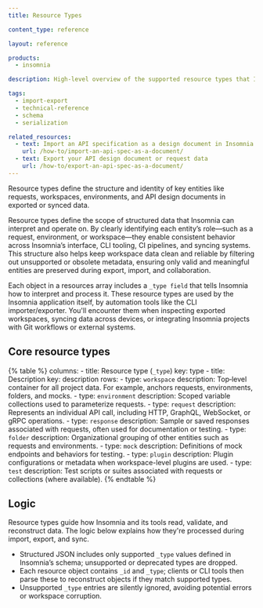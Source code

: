 ```yaml
---
title: Resource Types

content_type: reference

layout: reference

products:
  - insomnia

description: High‑level overview of the supported resource types that Insomnia uses internally from the `resources` array in its structured JSON.

tags:
  - import-export
  - technical-reference
  - schema
  - serialization

related_resources:
  - text: Import an API specification as a design document in Insomnia
    url: /how-to/import-an-api-spec-as-a-document/
  - text: Export your API design document or request data
    url: /how-to/export-an-api-spec-as-a-document/         
---
```


Resource types define the structure and identity of key entities like requests, workspaces, environments, and API design documents in  exported or synced data.

Resource types define the scope of structured data that Insomnia can interpret and operate on. By clearly identifying each entity’s role—such as a request, environment, or workspace—they enable consistent behavior across Insomnia’s interface, CLI tooling, CI pipelines, and syncing systems. This structure also helps keep workspace data clean and reliable by filtering out unsupported or obsolete metadata, ensuring only valid and meaningful entities are preserved during export, import, and collaboration.

Each object in a resources array includes a `_type field` that tells Insomnia how to interpret and process it. These resource types are used by the Insomnia application itself, by automation tools like the CLI importer/exporter. You'll encounter them when inspecting exported workspaces, syncing data across devices, or integrating Insomnia projects with Git workflows or external systems.

## Core resource types

{% table %}
    columns:
      - title: Resource type (`_type`)
        key: type
      - title: Description
        key: description
    rows:
      - type: `workspace`
        description: Top‑level container for all project data. For example, anchors requests, environments, folders, and mocks.
      - type: `environment`
        description: Scoped variable collections used to parameterize requests.
      - type: `request`
        description: Represents an individual API call, including HTTP, GraphQL, WebSocket, or gRPC operations.
      - type: `response`
        description: Sample or saved responses associated with requests, often used for documentation or testing.
      - type: `folder`
        description: Organizational grouping of other entities such as requests and environments.
      - type: `mock`
        description: Definitions of mock endpoints and behaviors for testing.
      - type: `plugin`
        description: Plugin configurations or metadata when workspace-level plugins are used.
      - type: `test`
        description: Test scripts or suites associated with requests or collections (where available).
{% endtable %}

## Logic
Resource types guide how Insomnia and its tools read, validate, and reconstruct data. The logic below explains how they're processed during import, export, and sync.
- Structured JSON includes only supported `_type` values defined in Insomnia’s schema; unsupported or deprecated types are dropped.
- Each resource object contains `_id` and `_type`; clients or CLI tools then parse these to reconstruct objects if they match supported types.
- Unsupported `_type` entries are silently ignored, avoiding potential errors or workspace corruption.
